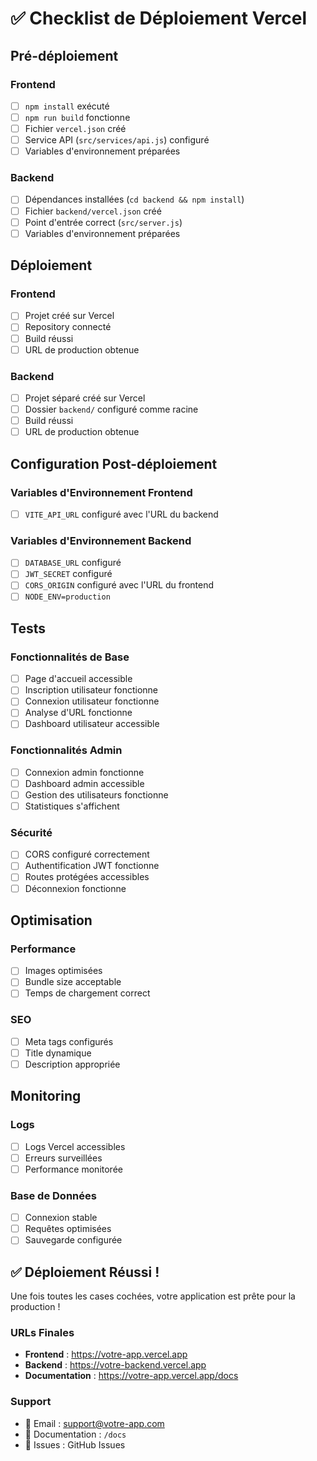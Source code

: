 # ✅ Checklist de Déploiement Vercel

## Pré-déploiement

### Frontend
- [ ] `npm install` exécuté
- [ ] `npm run build` fonctionne
- [ ] Fichier `vercel.json` créé
- [ ] Service API (`src/services/api.js`) configuré
- [ ] Variables d'environnement préparées

### Backend
- [ ] Dépendances installées (`cd backend && npm install`)
- [ ] Fichier `backend/vercel.json` créé
- [ ] Point d'entrée correct (`src/server.js`)
- [ ] Variables d'environnement préparées

## Déploiement

### Frontend
- [ ] Projet créé sur Vercel
- [ ] Repository connecté
- [ ] Build réussi
- [ ] URL de production obtenue

### Backend
- [ ] Projet séparé créé sur Vercel
- [ ] Dossier `backend/` configuré comme racine
- [ ] Build réussi
- [ ] URL de production obtenue

## Configuration Post-déploiement

### Variables d'Environnement Frontend
- [ ] `VITE_API_URL` configuré avec l'URL du backend

### Variables d'Environnement Backend
- [ ] `DATABASE_URL` configuré
- [ ] `JWT_SECRET` configuré
- [ ] `CORS_ORIGIN` configuré avec l'URL du frontend
- [ ] `NODE_ENV=production`

## Tests

### Fonctionnalités de Base
- [ ] Page d'accueil accessible
- [ ] Inscription utilisateur fonctionne
- [ ] Connexion utilisateur fonctionne
- [ ] Analyse d'URL fonctionne
- [ ] Dashboard utilisateur accessible

### Fonctionnalités Admin
- [ ] Connexion admin fonctionne
- [ ] Dashboard admin accessible
- [ ] Gestion des utilisateurs fonctionne
- [ ] Statistiques s'affichent

### Sécurité
- [ ] CORS configuré correctement
- [ ] Authentification JWT fonctionne
- [ ] Routes protégées accessibles
- [ ] Déconnexion fonctionne

## Optimisation

### Performance
- [ ] Images optimisées
- [ ] Bundle size acceptable
- [ ] Temps de chargement correct

### SEO
- [ ] Meta tags configurés
- [ ] Title dynamique
- [ ] Description appropriée

## Monitoring

### Logs
- [ ] Logs Vercel accessibles
- [ ] Erreurs surveillées
- [ ] Performance monitorée

### Base de Données
- [ ] Connexion stable
- [ ] Requêtes optimisées
- [ ] Sauvegarde configurée

## ✅ Déploiement Réussi !

Une fois toutes les cases cochées, votre application est prête pour la production !

### URLs Finales
- **Frontend** : https://votre-app.vercel.app
- **Backend** : https://votre-backend.vercel.app
- **Documentation** : https://votre-app.vercel.app/docs

### Support
- 📧 Email : support@votre-app.com
- 📖 Documentation : `/docs`
- 🐛 Issues : GitHub Issues 